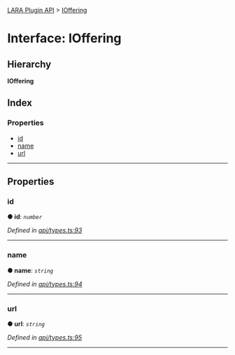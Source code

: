 [LARA Plugin API](../README.md) > [IOffering](../interfaces/ioffering.md)

# Interface: IOffering

## Hierarchy

**IOffering**

## Index

### Properties

* [id](ioffering.md#id)
* [name](ioffering.md#name)
* [url](ioffering.md#url)

---

## Properties

<a id="id"></a>

###  id

**● id**: *`number`*

*Defined in [api/types.ts:93](https://github.com/concord-consortium/lara/blob/fadb0910/lara-plugin-api/src/api/types.ts#L93)*

___
<a id="name"></a>

###  name

**● name**: *`string`*

*Defined in [api/types.ts:94](https://github.com/concord-consortium/lara/blob/fadb0910/lara-plugin-api/src/api/types.ts#L94)*

___
<a id="url"></a>

###  url

**● url**: *`string`*

*Defined in [api/types.ts:95](https://github.com/concord-consortium/lara/blob/fadb0910/lara-plugin-api/src/api/types.ts#L95)*

___

